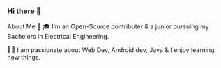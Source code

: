 ### Hi there 👋

About Me 🚀
🎓 I’m an Open-Source contributer & a junior pursuing my Bachelors in Electrical Engineering.

👨‍💻 I am passionate about Web Dev, Android dev, Java & I enjoy learning new things.
